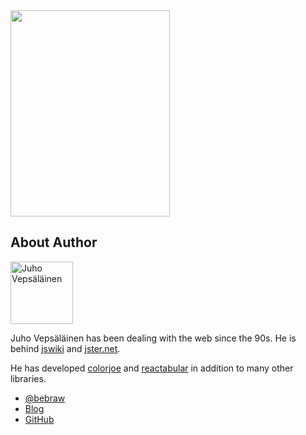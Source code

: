 <div class='front-cover-wrapper'>
  <img class='front-cover' src='images/title_page_small.jpg' width=255 height=330 />
</div>

## About Author

<img src="https://www.gravatar.com/avatar/b26ec3c2769168c2cbc64cc3df9cdd9c?s=100" alt="Juho Vepsäläinen" class="author-photo" width="100" height="100" />

Juho Vepsäläinen has been dealing with the web since the 90s. He is behind [jswiki](https://github.com/bebraw/jswiki) and [jster.net](http://jster.net/).

He has developed [colorjoe](https://github.com/bebraw/colorjoe) and [reactabular](https://github.com/bebraw/reactabular) in addition to many other libraries.

* [@bebraw](https://twitter.com/bebraw)
* [Blog](https://nixtu.info)
* [GitHub](https://github.com/bebraw)
